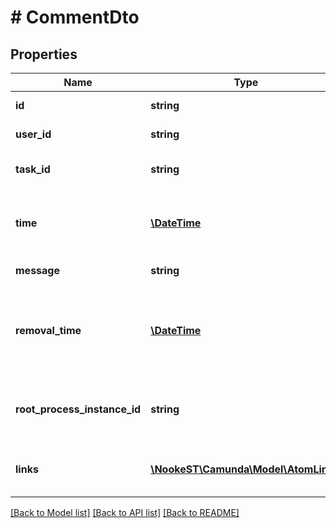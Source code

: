 # # CommentDto

## Properties

Name | Type | Description | Notes
------------ | ------------- | ------------- | -------------
**id** | **string** | The id of the task comment. | [optional]
**user_id** | **string** | The id of the user who created the comment. | [optional]
**task_id** | **string** | The id of the task to which the comment belongs. | [optional]
**time** | [**\DateTime**](\DateTime.md) | The time when the comment was created. [Default format]($(docsUrl)/reference/rest/overview/date-format/) &#x60;yyyy-MM-dd&#39;T&#39;HH:mm:ss.SSSZ&#x60;. | [optional]
**message** | **string** | The content of the comment. | [optional]
**removal_time** | [**\DateTime**](\DateTime.md) | The time after which the comment should be removed by the History Cleanup job. [Default format]($(docsUrl)/reference/rest/overview/date-format/) &#x60;yyyy-MM-dd&#39;T&#39;HH:mm:ss.SSSZ&#x60;. | [optional]
**root_process_instance_id** | **string** | The process instance id of the root process instance that initiated the process containing the task. | [optional]
**links** | [**\NookeST\Camunda\Model\AtomLink[]**](AtomLink.md) | The links associated to this resource, with &#x60;method&#x60;, &#x60;href&#x60; and &#x60;rel&#x60;. | [optional]

[[Back to Model list]](../../README.md#models) [[Back to API list]](../../README.md#endpoints) [[Back to README]](../../README.md)
